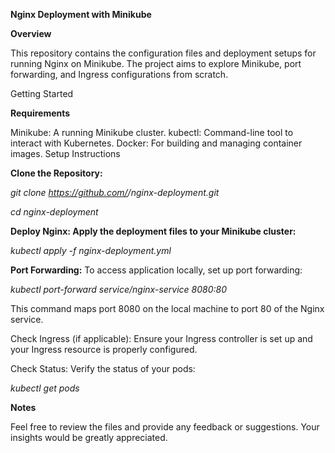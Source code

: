 **Nginx Deployment with Minikube**

**Overview**

This repository contains the configuration files and deployment setups for running Nginx on Minikube. The project aims to explore Minikube, port forwarding, and Ingress configurations from scratch.

Getting Started

**Requirements**

Minikube: A running Minikube cluster.
kubectl: Command-line tool to interact with Kubernetes.
Docker: For building and managing container images.
Setup Instructions

**Clone the Repository:**

_git clone https://github.com/<your-github-username>/nginx-deployment.git_

_cd nginx-deployment_

**Deploy Nginx: Apply the deployment files to your Minikube cluster:**

_kubectl apply -f nginx-deployment.yml_

**Port Forwarding:** To access application locally, set up port forwarding:

_kubectl port-forward service/nginx-service 8080:80_

This command maps port 8080 on the local machine to port 80 of the Nginx service.

Check Ingress (if applicable): Ensure your Ingress controller is set up and your Ingress resource is properly configured.

Check Status: Verify the status of your pods:

_kubectl get pods_

**Notes**

Feel free to review the files and provide any feedback or suggestions. Your insights would be greatly appreciated.
